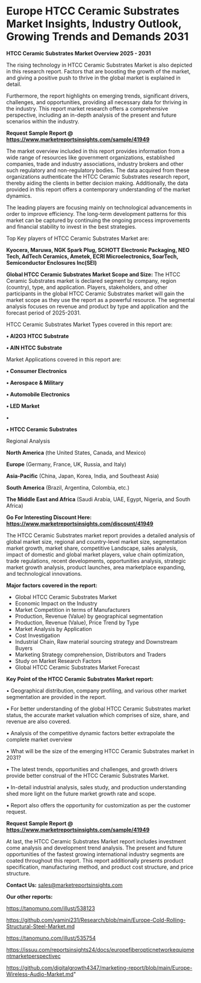 # Europe HTCC Ceramic Substrates Market Insights, Industry Outlook, Growing Trends and Demands 2031

<Strong> HTCC Ceramic Substrates Market Overview 2025 - 2031</strong>

The rising technology in HTCC Ceramic Substrates Market is also depicted in this research report. Factors that are boosting the growth of the market, and giving a positive push to thrive in the global market is explained in detail.

Furthermore, the report highlights on emerging trends, significant drivers, challenges, and opportunities, providing all necessary data for thriving in the industry. This report market research offers a comprehensive perspective, including an in-depth analysis of the present and future scenarios within the industry.

<strong>Request Sample Report @ <a href=https://www.marketreportsinsights.com/sample/41949>https://www.marketreportsinsights.com/sample/41949</a></strong>

The market overview included in this report provides information from a wide range of resources like government organizations, established companies, trade and industry associations, industry brokers and other such regulatory and non-regulatory bodies. The data acquired from these organizations authenticate the HTCC Ceramic Substrates research report, thereby aiding the clients in better decision making. Additionally, the data provided in this report offers a contemporary understanding of the market dynamics.

The leading players are focusing mainly on technological advancements in order to improve efficiency. The long-term development patterns for this market can be captured by continuing the ongoing process improvements and financial stability to invest in the best strategies.

Top Key players of HTCC Ceramic Substrates Market are:

<strong>Kyocera, Maruwa, NGK Spark Plug, SCHOTT Electronic Packaging, NEO Tech, AdTech Ceramics, Ametek, ECRI Microelectronics, SoarTech, Semiconductor Enclosures Inc(SEI)</strong>

<strong><b>Global HTCC Ceramic Substrates Market Scope and Size:</b></strong>
The HTCC Ceramic Substrates market is declared segment by company, region (country), type, and application. Players, stakeholders, and other participants in the global HTCC Ceramic Substrates market will gain the market scope as they use the report as a powerful resource. The segmental analysis focuses on revenue and product by type and application and the forecast period of 2025-2031.

HTCC Ceramic Substrates Market Types covered in this report are:

<strong>•  Al2O3 HTCC Substrate

•  AIN HTCC Substrate</strong>

Market Applications covered in this report are:

<strong>•  Consumer Electronics

•  Aerospace & Military

•  Automobile Electronics

•  LED Market

•  

•  HTCC Ceramic Substrates</strong> 

Regional Analysis

<strong>North America</strong> (the United States, Canada, and Mexico)

<strong>Europe</strong> (Germany, France, UK, Russia, and Italy)

<strong>Asia-Pacific</strong> (China, Japan, Korea, India, and Southeast Asia)

<strong>South America</strong> (Brazil, Argentina, Colombia, etc.)

<strong>The Middle East and Africa</strong> (Saudi Arabia, UAE, Egypt, Nigeria, and South Africa)

<strong>Go For Interesting Discount Here: <a href=https://www.marketreportsinsights.com/discount/41949>https://www.marketreportsinsights.com/discount/41949</a></strong>

The HTCC Ceramic Substrates market report provides a detailed analysis of global market size, regional and country-level market size, segmentation market growth, market share, competitive Landscape, sales analysis, impact of domestic and global market players, value chain optimization, trade regulations, recent developments, opportunities analysis, strategic market growth analysis, product launches, area marketplace expanding, and technological innovations.

<strong><b>Major factors covered in the report:</b></strong>
<ul>
  <li>Global HTCC Ceramic Substrates Market </li>
  <li>Economic Impact on the Industry</li>
  <li>Market Competition in terms of Manufacturers</li>
  <li>Production, Revenue (Value) by geographical segmentation</li>
  <li>Production, Revenue (Value), Price Trend by Type</li>
  <li>Market Analysis by Application</li>
  <li>Cost Investigation</li>
  <li>Industrial Chain, Raw material sourcing strategy and Downstream Buyers</li>
  <li>Marketing Strategy comprehension, Distributors and Traders</li>
  <li>Study on Market Research Factors</li>
  <li>Global HTCC Ceramic Substrates Market Forecast</li>
</ul>

<strong><b>Key Point of the HTCC Ceramic Substrates Market report:</b></strong>

• Geographical distribution, company profiling, and various other market segmentation are provided in the report.

• For better understanding of the global HTCC Ceramic Substrates market status, the accurate market valuation which comprises of size, share, and revenue are also covered.

• Analysis of the competitive dynamic factors better extrapolate the complete market overview

• What will be the size of the emerging HTCC Ceramic Substrates market in 2031?

• The latest trends, opportunities and challenges, and growth drivers provide better construal of the HTCC Ceramic Substrates Market.

• In-detail industrial analysis, sales study, and production understanding shed more light on the future market growth rate and scope.

• Report also offers the opportunity for customization as per the customer request.

<strong>Request Sample Report @ <a href=https://www.marketreportsinsights.com/sample/41949>https://www.marketreportsinsights.com/sample/41949</a></strong>

At last, the HTCC Ceramic Substrates Market report includes investment come analysis and development trend analysis. The present and future opportunities of the fastest growing international industry segments are coated throughout this report. This report additionally presents product specification, manufacturing method, and product cost structure, and price structure.

<strong>Contact Us:</strong>
sales@marketreportsinsights.com

<strong>Our other reports:</strong>

<a href=https://tanomuno.com/illust/538123>https://tanomuno.com/illust/538123</a>

<a href=https://github.com/yamini231/Research/blob/main/Europe-Cold-Rolling-Structural-Steel-Market.md>https://github.com/yamini231/Research/blob/main/Europe-Cold-Rolling-Structural-Steel-Market.md</a>

<a href=https://tanomuno.com/illust/535754>https://tanomuno.com/illust/535754</a>

<a href=https://issuu.com/reportsinsights24/docs/europefiberopticnetworkequipmentmarketperspectivec>https://issuu.com/reportsinsights24/docs/europefiberopticnetworkequipmentmarketperspectivec</a>

<a href=https://github.com/digitalgrowth4347/marketing-report/blob/main/Europe-Wireless-Audio-Market.md>https://github.com/digitalgrowth4347/marketing-report/blob/main/Europe-Wireless-Audio-Market.md</a>"

